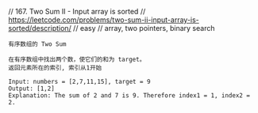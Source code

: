 // 167. Two Sum II - Input array is sorted
// https://leetcode.com/problems/two-sum-ii-input-array-is-sorted/description/
// easy
// array, two pointers, binary search

```
有序数组的 Two Sum

在有序数组中找出两个数，使它们的和为 target。
返回元素所在的索引, 索引从1开始

Input: numbers = [2,7,11,15], target = 9
Output: [1,2]
Explanation: The sum of 2 and 7 is 9. Therefore index1 = 1, index2 = 2.
```